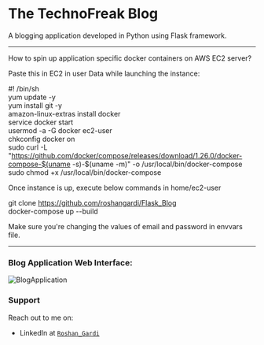 # The TechnoFreak Blog
A blogging application developed in Python using Flask framework.
**************************************************************************

How to spin up application specific docker containers on AWS EC2 server?

Paste this in EC2 in user Data while launching the instance:

#! /bin/sh  
yum update -y  
yum install git -y  
amazon-linux-extras install docker  
service docker start  
usermod -a -G docker ec2-user  
chkconfig docker on  
sudo curl -L "https://github.com/docker/compose/releases/download/1.26.0/docker-compose-$(uname -s)-$(uname -m)"  -o /usr/local/bin/docker-compose  
sudo chmod +x /usr/local/bin/docker-compose  

Once instance is up, execute below commands in home/ec2-user  

git clone https://github.com/roshangardi/Flask_Blog  
docker-compose up --build  

Make sure you're changing the values of email and password in envvars file.  

---
### Blog Application Web Interface:
![BlogApplication](https://github.com/roshangardi/Python-Flask-Blog-Application/blob/main/Images/PythonBlogApplication.PNG?raw=true)
### Support

Reach out to me on:

- LinkedIn at <a href="https://www.linkedin.com/in/roshan-gardi-23090b129/" target="_blank">`Roshan_Gardi`</a>
